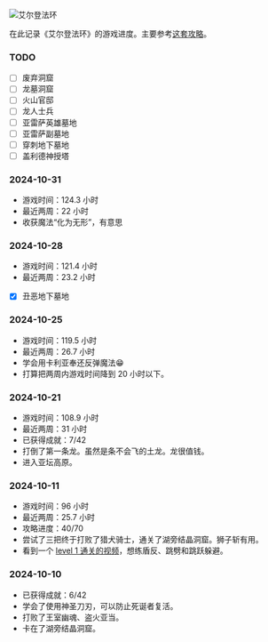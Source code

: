 ---
---
![艾尔登法环](https://img.3dmgame.com/uploads/images/thumbpicfirst/20210611/1623398095_526209.jpg)

在此记录《艾尔登法环》的游戏进度。主要参考[这套攻略](https://youtube.com/playlist?list=PLr-Yy6wqVYDCNc_FLyt4H9A_mZD9lknnx&si=w7Nf1wH-9r9rwBIC)。

### TODO

- [ ] 废弃洞窟
- [ ] 龙墓洞窟
- [ ] 火山官邸
- [ ] 龙人士兵
- [ ] 亚雷萨英雄墓地
- [ ] 亚雷萨副墓地
- [ ] 穿刺地下墓地
- [ ] 盖利德神授塔

### 2024-10-31

- 游戏时间：124.3 小时
- 最近两周：22 小时
- 收获魔法“化为无形”，有意思
### 2024-10-28

- 游戏时间：121.4 小时
- 最近两周：23.2 小时
- [x] 丑恶地下墓地

### 2024-10-25

- 游戏时间：119.5 小时
- 最近两周：26.7 小时
- 学会用卡利亚奉还反弹魔法😁
- 打算把两周内游戏时间降到 20 小时以下。

### 2024-10-21

- 游戏时间：108.9 小时
- 最近两周：31 小时
- 已获得成就：7/42
- 打倒了第一条龙。虽然是条不会飞的土龙。龙很值钱。
- 进入亚坛高原。

### 2024-10-11

- 游戏时间：96 小时
- 最近两周：25.7 小时
- 攻略进度：40/70
- 尝试了三把终于打败了猎犬骑士，通关了湖旁结晶洞窟。狮子斩有用。
- 看到一个 [level 1 通关的视频](https://youtu.be/0tmgtR98izg?si=F2-Imi3KW2ZNa80S)，想练盾反、跳劈和跳跃躲避。

### 2024-10-10

- 已获得成就：6/42
- 学会了使用神圣刀刃，可以防止死诞者复活。
- 打败了王室幽魂、盗火亚当。
- 卡在了湖旁结晶洞窟。